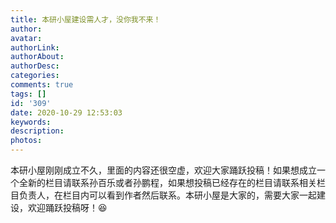 ```yaml
---
title: 本研小屋建设需人才，没你我不来！
author: 
avatar: 
authorLink: 
authorAbout: 
authorDesc: 
categories: 
comments: true
tags: []
id: '309'
date: 2020-10-29 12:53:03
keywords:
description:
photos:
---
```


本研小屋刚刚成立不久，里面的内容还很空虚，欢迎大家踊跃投稿！如果想成立一个全新的栏目请联系孙百乐或者孙鹏程，如果想投稿已经存在的栏目请联系相关栏目负责人，在栏目内可以看到作者然后联系。本研小屋是大家的，需要大家一起建设，欢迎踊跃投稿呀！:laughing: